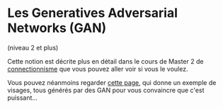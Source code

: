 # Les Generatives Adversarial Networks (GAN)
(niveau 2 et plus)

Cette notion est décrite plus en détail dans le cours de Master 2 de  [connectionnisme](https://elbixos.github.io/M2_Connectionnisme/) que vous pouvez aller voir si vous le voulez.

Vous pouvez néanmoins regarder [cette page](https://www.theverge.com/2017/10/30/16569402/ai-generate-fake-faces-celebs-nvidia-gan), qui donne un exemple de
visages, tous générés par des GAN pour vous convaincre que c'est puissant...
